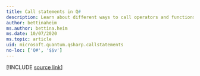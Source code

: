```yaml
---
title: Call statements in Q#
description: Learn about different ways to call operators and functions in the Q# programming language.
author: bettinaheim
ms.author: bettina.heim
ms.date: 10/07/2020
ms.topic: article
uid: microsoft.quantum.qsharp.callstatements
no-loc: ['Q#', '$$v']
---
```


<!---
# Call statements in Q#
-->

[!INCLUDE [source link](~/includes/qsharp-language/Specifications/Language/2_Statements/CallStatements.md)]

